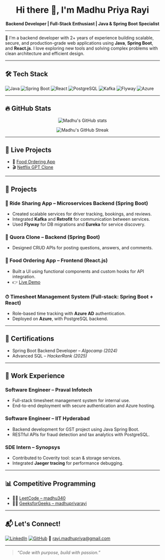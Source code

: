 <h1 align="center">Hi there 👋, I'm Madhu Priya Rayi</h1>

<p align="center">
  <b>Backend Developer | Full-Stack Enthusiast | Java & Spring Boot Specialist</b>
</p>

---

🌱 I'm a backend developer with 2+ years of experience building scalable, secure, and production-grade web applications using **Java**, **Spring Boot**, and **React.js**. I love exploring new tools and solving complex problems with clean architecture and efficient design.

---

## 🛠️ Tech Stack

![Java](https://img.shields.io/badge/Java-%23ED8B00.svg?style=flat&logo=java&logoColor=white)
![Spring Boot](https://img.shields.io/badge/SpringBoot-%236DB33F.svg?style=flat&logo=springboot&logoColor=white)
![React](https://img.shields.io/badge/React-%2320232a.svg?style=flat&logo=react&logoColor=%2361DAFB)
![PostgreSQL](https://img.shields.io/badge/PostgreSQL-%23316192.svg?style=flat&logo=postgresql&logoColor=white)
![Kafka](https://img.shields.io/badge/Apache_Kafka-231F20?style=flat&logo=apachekafka&logoColor=white)
![Flyway](https://img.shields.io/badge/Flyway-CA2C92?style=flat&logo=flyway&logoColor=white)
![Azure](https://img.shields.io/badge/Azure-0078D4?style=flat&logo=microsoftazure&logoColor=white)

---

## 🔥 GitHub Stats

<p align="center">
  <img src="https://github-readme-stats.vercel.app/api?username=madhurayi&show_icons=true&theme=radical" alt="Madhu's GitHub stats" />
</p>

<p align="center">
  <img src="https://github-readme-streak-stats.herokuapp.com?user=madhurayi&theme=radical&hide_border=false" alt="Madhu's GitHub Streak" />
</p>

---

## 🚀 Live Projects

- 🍔 [Food Ordering App](https://food-ordering-app-using-rect.vercel.app/)
- 🎬 [Netflix GPT Clone](#) 

---

## 📂 Projects

### 🚗 Ride Sharing App – Microservices Backend (Spring Boot)
- Created scalable services for driver tracking, bookings, and reviews.
- Integrated **Kafka** and **Retrofit** for communication between services.
- Used **Flyway** for DB migrations and **Eureka** for service discovery.

### 💬 Quora Clone – Backend (Spring Boot)
- Designed CRUD APIs for posting questions, answers, and comments.

### 🍔 Food Ordering App – Frontend (React.js)
- Built a UI using functional components and custom hooks for API integration.
- 👉 [Live Demo](https://food-ordering-app-using-rect.vercel.app/)

### ⏱ Timesheet Management System (Full-stack: Spring Boot + React)
- Role-based time tracking with **Azure AD** authentication.
- Deployed on **Azure**, with PostgreSQL backend.

---

## 🏅 Certifications

- Spring Boot Backend Developer – *Algocamp (2024)*
- Advanced SQL – *HackerRank (2025)*

---

## 💼 Work Experience

### Software Engineer – Praval Infotech
- Full-stack timesheet management system for internal use.
- End-to-end deployment with secure authentication and Azure hosting.

### Software Engineer – IIT Hyderabad
- Backend development for GST project using Java Spring Boot.
- RESTful APIs for fraud detection and tax analytics with PostgreSQL.

### SDE Intern – Synopsys
- Contributed to Coverity tool: scan & storage services.
- Integrated **Jaeger tracing** for performance debugging.


---

## 📊 Competitive Programming

- 👨‍💻 [LeetCode – madhu340](https://leetcode.com/u/madhu340/)
- 👩‍💻 [GeeksforGeeks – madhupriyarayi](https://www.geeksforgeeks.org/user/madhupriyarayi/)

---

## 📬 Let's Connect!

[![LinkedIn](https://img.shields.io/badge/LinkedIn-blue?style=flat&logo=linkedin&logoColor=white)](https://www.linkedin.com/in/madhupriyarayi/)
[![GitHub](https://img.shields.io/badge/GitHub-black?style=flat&logo=github)](https://github.com/madhurayi)
📧 rayi.madhupriya@gmail.com

---

> *“Code with purpose, build with passion.”*
